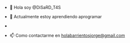 - 👋 Hola soy @DiSaRD_T4S

- 🌱 Actualmente estoy aprendiendo aprogramar
- 
- 📫 Como contactarme en holabarrientosjorge@gmail.com

<!---
DiSaRD_T4S/ DiSaRD_T4S is a ✨ special ✨ repository because its `README.md` (this file) appears on your GitHub profile.
You can click the Preview link to take a look at your changes.
--->
